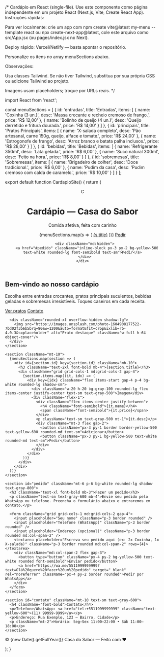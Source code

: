 /* Cardápio em React (single-file). Use este componente como página independente em um projeto React (Next.js, Vite, Create React App). Instruções rápidas:

Para ver localmente: crie um app com npm create vite@latest my-menu --template react ou npx create-next-app@latest, cole este arquivo como src/App.jsx (ou pages/index.jsx no Next).

Deploy rápido: Vercel/Netlify — basta apontar o repositório.

Personalize os itens no array menuSections abaixo.


Observações:

Usa classes Tailwind. Se não tiver Tailwind, substitua por sua própria CSS ou adicione Tailwind ao projeto.

Imagens usam placeholders; troque por URLs reais. */


import React from 'react';

const menuSections = [ { id: 'entradas', title: 'Entradas', items: [ { name: 'Coxinha (3 un.)', desc: 'Massa crocante e recheio cremoso de frango.', price: 'R$ 12,00' }, { name: 'Bolinho de queijo (4 un.)', desc: 'Queijo derretido e fritura dourada.', price: 'R$ 14,00' } ] }, { id: 'principais', title: 'Pratos Principais', items: [ { name: 'X-salada completo', desc: 'Pão artesanal, carne 150g, queijo, alface e tomate.', price: 'R$ 24,00' }, { name: 'Estrogonofe de frango', desc: 'Arroz branco e batata palha inclusos.', price: 'R$ 28,00' } ] }, { id: 'bebidas', title: 'Bebidas', items: [ { name: 'Refrigerante 350ml', desc: 'Lata gelada.', price: 'R$ 6,00' }, { name: 'Suco natural 300ml', desc: 'Feito na hora.', price: 'R$ 8,00' } ] }, { id: 'sobremesas', title: 'Sobremesas', items: [ { name: 'Brigadeiro de colher', desc: 'Doce tradicional.', price: 'R$ 6,00' }, { name: 'Pudim da casa', desc: 'Pudim cremoso com calda de caramelo.', price: 'R$ 10,00' } ] } ];

export default function CardapioSite() { return ( <div className="min-h-screen bg-gray-50 text-gray-900"> <header className="bg-white shadow"> <div className="max-w-5xl mx-auto px-6 py-6 flex items-center justify-between"> <div className="flex items-center gap-4"> <div className="w-12 h-12 bg-yellow-400 rounded-full flex items-center justify-center font-bold text-white">C</div> <div> <h1 className="text-2xl font-extrabold">Cardápio — Casa do Sabor</h1> <p className="text-sm text-gray-500">Comida afetiva, feita com carinho</p> </div> </div>

<nav className="hidden md:flex gap-4 items-center">
        {menuSections.map(s => (
          <a key={s.id} href={`#${s.id}`} className="text-sm hover:text-yellow-600">{s.title}</a>
        ))}
        <a href="#pedido" className="ml-4 inline-block px-4 py-2 bg-yellow-500 text-white rounded-lg font-semibold">Pedir</a>
      </nav>

      <div className="md:hidden">
        <a href="#pedido" className="inline-block px-3 py-2 bg-yellow-500 text-white rounded-lg font-semibold text-sm">Pedir</a>
      </div>
    </div>
  </header>

  <main className="max-w-5xl mx-auto px-6 py-10">
    <section className="grid grid-cols-1 md:grid-cols-2 gap-6 items-center">
      <div>
        <h2 className="text-3xl font-extrabold mb-3">Bem-vindo ao nosso cardápio</h2>
        <p className="text-gray-600 mb-4">Escolha entre entradas crocantes, pratos principais suculentos, bebidas geladas e sobremesas irresistíveis. Toques caseiros em cada receita.</p>
        <div className="flex gap-3">
          <a href="#principais" className="px-4 py-2 bg-yellow-500 text-white rounded-lg font-medium">Ver pratos</a>
          <a href="#contato" className="px-4 py-2 border border-gray-200 rounded-lg">Contato</a>
        </div>
      </div>

      <div className="rounded-xl overflow-hidden shadow-lg">
        <img src="https://images.unsplash.com/photo-1604908177522-7bd02f3b6b5b?q=80&w=1200&auto=format&fit=crop&ixlib=rb-4.0.3&s=placeholder" alt="Prato destaque" className="w-full h-64 object-cover"/>
      </div>
    </section>

    <section className="mt-10">
      {menuSections.map(section => (
        <div id={section.id} key={section.id} className="mb-10">
          <h3 className="text-2xl font-bold mb-4">{section.title}</h3>
          <div className="grid grid-cols-1 md:grid-cols-2 gap-4">
            {section.items.map((it, idx) => (
              <div key={idx} className="flex items-start gap-4 p-4 bg-white rounded-lg shadow-sm">
                <div className="w-20 h-20 bg-gray-100 rounded-lg flex items-center justify-center text-sm text-gray-500">Imagem</div>
                <div className="flex-1">
                  <div className="flex items-center justify-between">
                    <h4 className="font-semibold">{it.name}</h4>
                    <span className="font-semibold">{it.price}</span>
                  </div>
                  <p className="text-sm text-gray-500 mt-1">{it.desc}</p>
                  <div className="mt-3 flex gap-2">
                    <button className="px-3 py-1 border border-yellow-500 text-yellow-600 rounded-md text-sm">Adicionar</button>
                    <button className="px-3 py-1 bg-yellow-500 text-white rounded-md text-sm">Pedir</button>
                  </div>
                </div>
              </div>
            ))}
          </div>
        </div>
      ))}
    </section>

    <section id="pedido" className="mt-6 p-6 bg-white rounded-lg shadow text-gray-800">
      <h3 className="text-xl font-bold mb-3">Fazer um pedido</h3>
      <p className="text-sm text-gray-600 mb-4">Envie seu pedido pelo WhatsApp ou telefone. Preencha o formulário abaixo e entraremos em contato.</p>

      <form className="grid grid-cols-1 md:grid-cols-2 gap-4">
        <input placeholder="Seu nome" className="p-3 border rounded" />
        <input placeholder="Telefone (WhatsApp)" className="p-3 border rounded" />
        <input placeholder="Endereço (opcional)" className="p-3 border rounded md:col-span-2" />
        <textarea placeholder="Escreva seu pedido aqui (ex: 2x Coxinha, 1x X-salada)" className="p-3 border rounded md:col-span-2" rows={4}></textarea>
        <div className="md:col-span-2 flex gap-3">
          <button type="button" className="px-4 py-2 bg-yellow-500 text-white rounded font-semibold">Enviar pedido</button>
          <a href="https://wa.me/5511999999999?text=Olá%20quero%20fazer%20um%20pedido" target="_blank" rel="noreferrer" className="px-4 py-2 border rounded">Pedir por WhatsApp</a>
        </div>
      </form>
    </section>

    <section id="contato" className="mt-10 text-sm text-gray-600">
      <h4 className="font-bold">Contato</h4>
      <p>Telefone/WhatsApp: <a href="tel:+5511999999999" className="text-yellow-600">(11) 99999-9999</a></p>
      <p>Endereço: Rua Exemplo, 123 — Bairro, Cidade</p>
      <p className="mt-2">Horário: Seg–Sex 11:00–22:00 • Sáb 11:00–18:00</p>
    </section>
  </main>

  <footer className="mt-12 bg-white border-t">
    <div className="max-w-5xl mx-auto px-6 py-6 text-center text-sm text-gray-500">© {new Date().getFullYear()} Casa do Sabor — Feito com ♥</div>
  </footer>
</div>

); }

